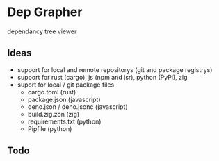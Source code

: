 # Dep Grapher

dependancy tree viewer

## Ideas

- support for local and remote repositorys (git and package registrys)
- support for rust (cargo), js (npm and jsr), python (PyPl), zig
- suport for local / git package files
  - cargo.toml (rust)
  - package.json (javascript)
  - deno.json / deno.jsonc (javascript)
  - build.zig.zon (zig)
  - requirements.txt (python)
  - Pipfile (python)

## Todo
